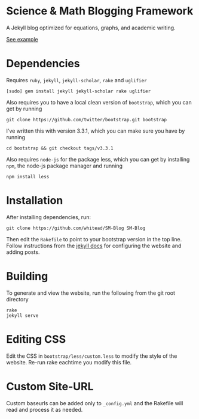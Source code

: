 Science & Math Blogging Framework
=========================

A Jekyll blog optimized for equations, graphs, and academic writing.

[See example](http://andrew-white.com/blog)


Dependencies
=========================

Requires `ruby`, `jekyll`, `jekyll-scholar`, `rake` and `uglifier`

    [sudo] gem install jekyll jekyll-scholar rake uglifier

Also requires you to have a local clean version of `bootstrap`, which
you can get by running

    git clone https://github.com/twitter/bootstrap.git bootstrap

I've written this with version 3.3.1, which you can make sure you have by running
 
    cd bootstrap && git checkout tags/v3.3.1

Also requires `node-js` for the package less, which you can get by installing `npm`, the node-js package manager and running

    npm install less

Installation
=========================

After installing dependencies, run:

    git clone https://github.com/whitead/SM-Blog SM-Blog

Then edit the `Rakefile` to point to your bootstrap version in the top
line. Follow instructions from the [jekyll docs](http://jekyllrb.com)
for configuring the website and adding posts.

Building
=========================

To generate and view the website, run the following from the git root directory

    rake
    jekyll serve

Editing CSS
=========================

Edit the CSS in `bootstrap/less/custom.less` to modify the style of
the website. Re-run rake eachtime you modify this file.

Custom Site-URL
=========================

Custom baseurls can be added only to `_config.yml` and the Rakefile
will read and process it as needed.
